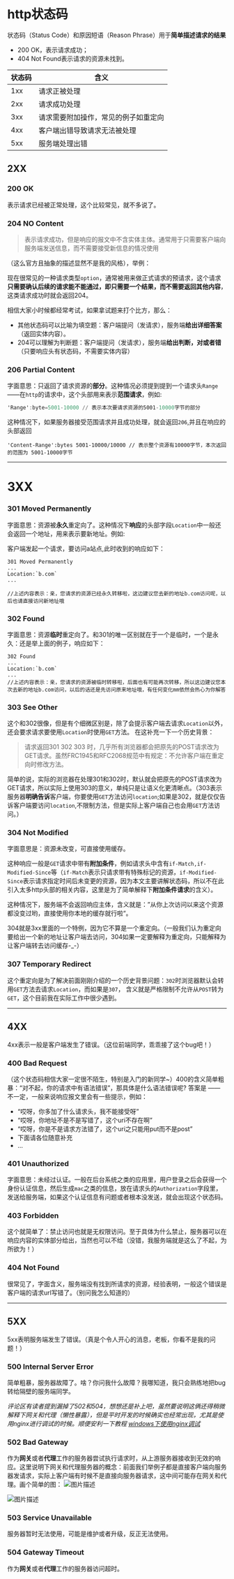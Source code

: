 # http状态码

状态码（Status Code）和原因短语（Reason Phrase）用于**简单描述请求的结果**

- 200 OK，表示请求成功；
- 404 Not Found表示请求的资源未找到。

| 状态码 | 含义                                 |
| ------ | ------------------------------------ |
| 1xx    | 请求正被处理                         |
| 2xx    | 请求成功处理                         |
| 3xx    | 请求需要附加操作，常见的例子如重定向 |
| 4xx    | 客户端出错导致请求无法被处理         |
| 5xx    | 服务端处理出错                       |

## 2XX

### 200 OK

表示请求已经被正常处理，这个比较常见，就不多说了。

### 204 NO Content

> 表示请求成功，但是响应的报文中不含实体主体。通常用于只需要客户端向服务端发送信息，而不需要接受新信息的情况使用

（这么官方且抽象的描述显然不是我的风格），举例：

现在很常见的一种请求类型`option`，通常被用来做正式请求的预请求，这个请求**只需要确认后续的请求能不能通过，即只需要一个结果，而不需要返回其他内容**，这类请求成功时就会返回204。

相信大家小时候都经常考试，如果拿试题来打个比方，那么：

- 其他状态码可以比喻为填空题：客户端提问（发请求），服务端**给出详细答案**（返回实体内容）。
- 204可以理解为判断题：客户端提问（发请求），服务端**给出判断，对或者错**（只要响应头有状态码，不需要实体内容）

### 206 Partial Content

字面意思：只返回了请求资源的**部分**。这种情况必须提到提到一个请求头`Range`——在`http`的请求中，这个头部用来表示**范围请求**，例如:

```awk
'Range':byte=5001-10000 // 表示本次要请求资源的5001-10000字节的部分
```

这种情况下，如果服务器接受范围请求并且成功处理，就会返回`206`,并且在响应的头部返回

```http
'Content-Range':bytes 5001-10000/10000 // 表示整个资源有10000字节，本次返回的范围为 5001-10000字节
```

***

# 3XX

### 301 Moved Permanently

字面意思：资源被**永久**重定向了。这种情况下**响应**的头部字段`Location`中一般还会返回一个地址，用来表示要新地址。例如:

客户端发起一个请求，要访问a站点,此时收到的响应如下：

```http
301 Moved Permanently 
...
Location:`b.com`
...

//上述内容表示：亲，您请求的资源已经永久转移啦，这边建议您去新的地址b.com访问呢，以后也请直接访问新地址哦
```

### 302 Found

字面意思：资源**临时**重定向了。和301的唯一区别就在于一个是临时，一个是永久：还是举上面的例子，响应如下：

```http
302 Found
...
Location:`b.com`
...
//上述内容表示：亲，您请求的资源被临时转移啦，后面也有可能再次转移，所以这边建议您本次去新的地址b.com访问，以后的话还是先访问原来地址哦，有任何变化mm依然会热心为你解答
```

### 303 See Other

这个和302很像，但是有个细微区别是，除了会提示客户端去请求`Location`以外，还会要求请求要使用`Location`时使用`GET`方法。 在这补充一下一个历史背景：

> 请求返回301 302 303 时，几乎所有浏览器都会把原先的POST请求改为GET请求。虽然FRC1945和RFC2068规范中有规定：不允许客户端在重定向时修改方法。

简单的说，实际的浏览器在处理301和302时，默认就会把原先的POST请求改为GET请求，所以实际上使用303的意义，单纯只是让语义化更清晰点。（303表示服务器**明确告诉**客户端，你要使用`GET`方法访问`location`;如果是302，就是仅仅告诉客户端要访问`location`,不限制方法，但是实际上客户端自己也会用`GET`方法访问。）

### 304 Not Modified

字面意思是：资源未改变，可直接使用缓存。

这种响应一般是`GET`请求中带有**附加条件**，例如请求头中含有`if-Match,if-Modified-Since`等（`if-Match`表示只请求带有特殊标记的资源，`if-Modified-Since`表示请求指定时间后未变更的资源，因为本文主要讲解状态码，所以不在此引入太多http头部的相关内容，这里是为了简单解释下**附加条件请求**的含义）。

这种情况下，服务端不会返回响应主体，含义就是：”从你上次访问以来这个资源都没变过哟，直接使用你本地的缓存就行啦“。

304就是3xx里面的一个特例，因为它不算是一个重定向。（一般我们认为重定向要给出一个新的地址让客户端去访问，304如果一定要解释为重定向，只能解释为让客户端转去访问缓存-_-）

### 307 Temporary Redirect

这个重定向是为了解决前面刚刚介绍的一个历史背景问题：`302`时浏览器默认会转用`GET`方法去请求`Location`，而如果是`307`， 含义就是严格限制不允许从`POST`转为`GET`，这个目前我在实际工作中很少遇到。

***

## 4XX

4xx表示一般是客户端发生了错误。（这位前端同学，乖乖接了这个bug吧！）

### 400 Bad Request

（这个状态码相信大家一定很不陌生，特别是入门的新同学~）400的含义简单粗暴：“对不起，你的请求中有语法错误”，那具体是什么语法错误呢? 答案是 —— 不一定，一般来说响应报文里会有一些提示，例如：

- “哎呀，你多加了什么请求头，我不能接受呀”
- “哎呀，你地址不是不是写错了，这个uri不存在啊”
- “哎呀，你是不是请求方法错了，这个uri之只能用put而不是post”
- 下面请各位随意补充
- ...

### 401 Unauthorized

字面意思：未经过认证。一般在后台系统之类的应用里，用户登录之后会获得一个身份认证信息，然后生成`mac`之类的信息，放在请求头的`Authorization`字段里，发送给服务端，如果这个认证信息有问题或者根本没发送，就会出现这个状态码。

### 403 Forbidden

这个就简单了：禁止访问也就是无权限访问。至于具体为什么禁止，服务器可以在响应内容的实体部分给出，当然也可以不给（没错，我服务端就是这么了不起，为所欲为！）

### 404 Not Found

很常见了，字面含义，服务端没有找到所请求的资源，经验表明，一般这个错误是客户端的请求url写错了。（别问我怎么知道的）

***

## 5XX

5xx表明服务端发生了错误。（真是个令人开心的消息，老板，你看不是我的问题！）

### 500 Internal Server Error

简单粗暴，服务器故障了。啥？你问我什么故障？我哪知道，我只会熟练地把bug转给隔壁的服务端同学。

*评论区有读者提到漏掉了502和504，想想还是补上吧，虽然要说明这俩还得稍微解释下网关和代理（懒性暴露），但是平时开发的时候确实也经常出现，尤其是使用nginx进行调试的时候。顺便安利一下教程 [windows下使用nginx调试](https://segmentfault.com/a/1190000018151099)*

### 502 Bad Gateway

作为**网关**或者**代理**工作的服务器尝试执行请求时，从上游服务器接收到无效的响应。这里说明下网关和代理服务器的概念：前面我们举例子都是直接客户端向服务器发请求，实际上客户端有时候不是直接向服务器请求，这中间可能存在网关和代理。画个简单的图：
![图片描述](D:\MyCode\MyNote\Http\http1.png)

![图片描述](D:\MyCode\MyNote\Http\http2.png)

### 503 Service Unavailable

服务器暂时无法使用，可能是维护或者升级，反正无法使用。

### 504 Gateway Timeout

作为**网关**或者**代理**工作的服务器访问超时。
